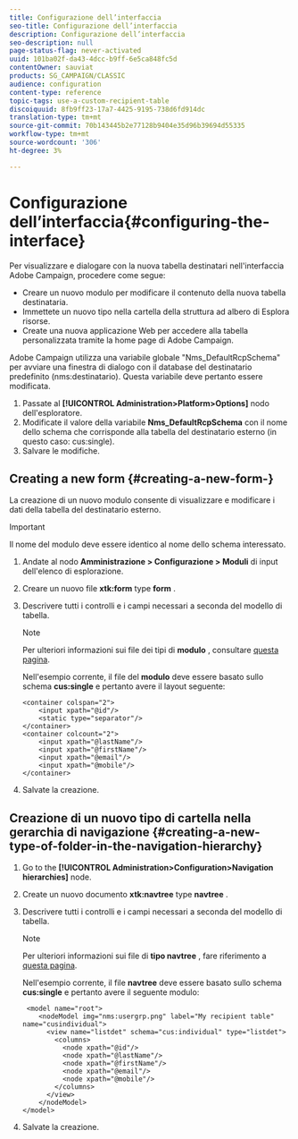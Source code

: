 ```yaml
---
title: Configurazione dell’interfaccia
seo-title: Configurazione dell’interfaccia
description: Configurazione dell’interfaccia
seo-description: null
page-status-flag: never-activated
uuid: 101ba02f-da43-4dcc-b9ff-6e5ca848fc5d
contentOwner: sauviat
products: SG_CAMPAIGN/CLASSIC
audience: configuration
content-type: reference
topic-tags: use-a-custom-recipient-table
discoiquuid: 8fb9ff23-17a7-4425-9195-738d6fd914dc
translation-type: tm+mt
source-git-commit: 70b143445b2e77128b9404e35d96b39694d55335
workflow-type: tm+mt
source-wordcount: '306'
ht-degree: 3%

---
```



# Configurazione dell’interfaccia{#configuring-the-interface}

Per visualizzare e dialogare con la nuova tabella destinatari nell&#39;interfaccia  Adobe Campaign, procedere come segue:

* Creare un nuovo modulo per modificare il contenuto della nuova tabella destinataria.
* Immettete un nuovo tipo nella cartella della struttura ad albero di Esplora risorse.
* Create una nuova applicazione Web per accedere alla tabella personalizzata tramite la home page di  Adobe Campaign.

 Adobe Campaign utilizza una variabile globale &quot;Nms_DefaultRcpSchema&quot; per avviare una finestra di dialogo con il database del destinatario predefinito (nms:destinatario). Questa variabile deve pertanto essere modificata.

1. Passate al **[!UICONTROL Administration>Platform>Options]** nodo dell&#39;esploratore.
1. Modificate il valore della variabile **Nms_DefaultRcpSchema** con il nome dello schema che corrisponde alla tabella del destinatario esterno (in questo caso: cus:single).
1. Salvare le modifiche.

## Creating a new form {#creating-a-new-form-}

La creazione di un nuovo modulo consente di visualizzare e modificare i dati della tabella del destinatario esterno.

>[!IMPORTANT]
>
>Il nome del modulo deve essere identico al nome dello schema interessato.

1. Andate al nodo **Amministrazione > Configurazione > Moduli** di input dell&#39;elenco di esplorazione.
1. Creare un nuovo file **xtk:form** type **form** .
1. Descrivere tutti i controlli e i campi necessari a seconda del modello di tabella.

   >[!NOTE]
   >
   >Per ulteriori informazioni sui file dei tipi di **modulo** , consultare [questa pagina](../../configuration/using/identifying-a-form.md).

   Nell&#39;esempio corrente, il file del **modulo** deve essere basato sullo schema **cus:single** e pertanto avere il layout seguente:

   ```
   <container colspan="2">
       <input xpath="@id"/>
       <static type="separator"/>
   </container>
   <container colcount="2">
       <input xpath="@lastName"/>
       <input xpath="@firstName"/>
       <input xpath="@email"/>
       <input xpath="@mobile"/>
   </container> 
   ```

1. Salvate la creazione.

## Creazione di un nuovo tipo di cartella nella gerarchia di navigazione {#creating-a-new-type-of-folder-in-the-navigation-hierarchy}

1. Go to the **[!UICONTROL Administration>Configuration>Navigation hierarchies]** node.
1. Create un nuovo documento **xtk:navtree** type **navtree** .
1. Descrivere tutti i controlli e i campi necessari a seconda del modello di tabella.

   >[!NOTE]
   >
   >Per ulteriori informazioni sui file di **tipo navtree** , fare riferimento a [questa pagina](../../configuration/using/about-navigation-hierarchy.md).

   Nell&#39;esempio corrente, il file **navtree** deve essere basato sullo schema **cus:single** e pertanto avere il seguente modulo:

   ```
    <model name="root">
       <nodeModel img="nms:usergrp.png" label="My recipient table" name="cusindividual">
         <view name="listdet" schema="cus:individual" type="listdet">
           <columns>
             <node xpath="@id"/>
             <node xpath="@lastName"/>
             <node xpath="@firstName"/>
             <node xpath="@email"/>
             <node xpath="@mobile"/>
           </columns>
         </view>
       </nodeModel>
   </model>
   ```

1. Salvate la creazione.


